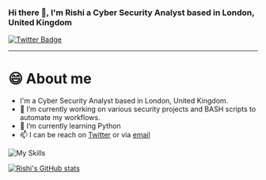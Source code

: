 ### Hi there 👋, I'm Rishi a Cyber Security Analyst based in London, United Kingdom

<div id="badges">
  <a href="https://twitter.com/hakrishi">
    <img src="https://img.shields.io/badge/Twitter-blue?style=for-the-badge&logo=twitter&logoColor=white" alt="Twitter Badge"/>
  </a>
</div>

<img src="https://komarev.com/ghpvc/?username=hakrishi&style=flat-square&color=blue" alt=""/>


---

# 😄 About me

- I'm a Cyber Security Analyst based in London, United Kingdom. 
- 🔭 I’m currently working on various security projects and BASH scripts to automate my workflows.
- 🌱 I’m currently learning Python
- 📫 I can be reach on [Twitter](https://twitter.com/hakrishi) or via [email](mailto:hakrishi@pm.me)

![My Skills](https://skillicons.dev/icons?i=docker,aws,cloudflare,git,powershell)

[![Rishi's GitHub stats](https://github-readme-stats.vercel.app/api?username=hakrishi)](https://github.com/anuraghazra/github-readme-stats)





<!--
**hakrishi/hakrishi** is a ✨ _special_ ✨ repository because its `README.md` (this file) appears on your GitHub profile.

Here are some ideas to get you started:

- 🔭 I’m currently working on ...
- 🌱 I’m currently learning ...
 ...
- 🤔 I’m looking for help with ...
- 💬 Ask me about ...
 ...
- 😄 Pronouns: ...
- ⚡ Fun fact: ...
-->
